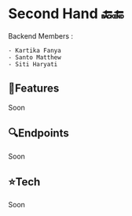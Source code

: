 # Second Hand 🔙🔚

Backend Members :

```
- Kartika Fanya
- Santo Matthew
- Siti Haryati

```

## 🚀Features

Soon

## 🔍Endpoints

Soon

## ⭐Tech

Soon
